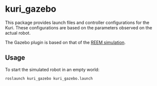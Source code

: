# kuri_gazebo

This package provides launch files and controller configurations for the Kuri. These configurations
are based on the parameters observed on the actual robot.

The Gazebo plugin is based on that of the [REEM simulation](https://github.com/pal-robotics/reem_simulation).


## Usage

To start the simulated robot in an empty world:

    roslaunch kuri_gazebo kuri_gazebo.launch

